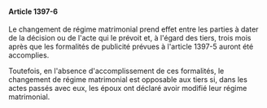 #### Article 1397-6

Le changement de régime matrimonial prend effet entre les parties à dater de la décision ou de l'acte qui le prévoit et, à l'égard des tiers, trois mois après que les formalités de publicité prévues à l'article 1397-5 auront été accomplies.

Toutefois, en l'absence d'accomplissement de ces formalités, le changement de régime matrimonial est opposable aux tiers si, dans les actes passés avec eux, les époux ont déclaré avoir modifié leur régime matrimonial.

